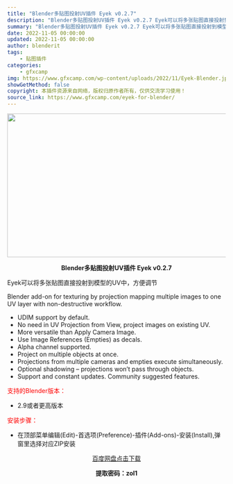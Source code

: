 ```yaml
---
title: "Blender多贴图投射UV插件 Eyek v0.2.7"
description: "Blender多贴图投射UV插件 Eyek v0.2.7 Eyek可以将多张贴图直接投射到模型的UV中，方便调节 Blender add-on for texturing by projection ..."
summary: "Blender多贴图投射UV插件 Eyek v0.2.7 Eyek可以将多张贴图直接投射到模型的UV中，方便调节 Blender add-on for texturing by projection ..."
date: 2022-11-05 00:00:00
updated: 2022-11-05 00:00:00
author: blenderit
tags: 
    - 贴图插件
categories:
    - gfxcamp
img: https://www.gfxcamp.com/wp-content/uploads/2022/11/Eyek-Blender.jpg
showGetMethod: false
copyright: 本插件资源来自网络，版权归原作者所有，仅供交流学习使用！
source_link: https://www.gfxcamp.com/eyek-for-blender/
---
```

<div><p><img decoding="async" class="aligncenter size-full wp-image-108063" src="https://www.gfxcamp.com/wp-content/uploads/2022/11/Eyek-Blender.jpg" data-src="https://www.gfxcamp.com/wp-content/uploads/2022/11/Eyek-Blender.jpg" alt="" width="590" height="331" data-srcset="https://www.gfxcamp.com/wp-content/uploads/2022/11/Eyek-Blender.jpg 590w, https://www.gfxcamp.com/wp-content/uploads/2022/11/Eyek-Blender-150x84.jpg 150w" data-sizes="(max-width: 590px) 100vw, 590px"></p><p style="text-align: center;"><strong>Blender多贴图投射UV插件 Eyek v0.2.7</strong></p><p>Eyek可以将多张贴图直接投射到模型的UV中，方便调节</p><p>Blender add-on for texturing by projection mapping multiple images to one UV layer with non-destructive workflow.</p><ul>
<li>UDIM support by default.</li>
<li>No need in UV Projection from View, project images on existing UV.</li>
<li>More versatile than Apply Camera Image.</li>
<li>Use Image References (Empties) as decals.</li>
<li>Alpha channel supported.</li>
<li>Project on multiple objects at once.</li>
<li>Projections from multiple cameras and empties execute simultaneously.</li>
<li>Optional shadowing – projections won’t pass through objects.</li>
<li>Support and constant updates. Community suggested features.</li>
</ul><p style="text-align: left;"><span style="color: #ff0000;">支持的Blender版本：</span></p><ul>
<li style="text-align: left;">2.9或者更高版本</li>
</ul><p style="text-align: left;"><span style="color: #ff0000;">安装步骤：</span></p><ul>
<li>在顶部菜单编辑(Edit)-首选项(Preference)-插件(Add-ons)-安装(Install),弹窗里选择对应ZIP安装</li>
</ul><p style="text-align: center;"><a class="maxbutton-3 maxbutton maxbutton-baidu" target="_blank" rel="noopener" href="https://pan.baidu.com/s/1gee3QB9UDJpJOrdcN154ew?pwd=zol1"><span class="mb-text">百度网盘点击下载</span></a></p><p style="text-align: center;"><strong>提取密码：zol1</strong></p></div>